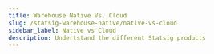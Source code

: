 ```yaml
---
title: Warehouse Native Vs. Cloud
slug: /statsig-warehouse-native/native-vs-cloud
sidebar_label: Native vs Cloud
description: Undertstand the different Statsig products
---
```

